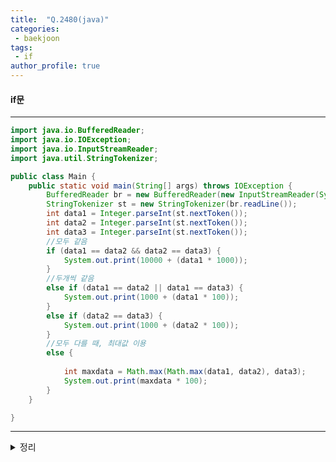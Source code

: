 ```yaml
---
title:  "Q.2480(java)"
categories:
 - baekjoon 
tags: 
 - if  
author_profile: true
---
```

#### if문

* * *
~~~java
import java.io.BufferedReader;
import java.io.IOException;
import java.io.InputStreamReader;
import java.util.StringTokenizer;

public class Main {
    public static void main(String[] args) throws IOException {
        BufferedReader br = new BufferedReader(new InputStreamReader(System.in));
        StringTokenizer st = new StringTokenizer(br.readLine());
        int data1 = Integer.parseInt(st.nextToken());
        int data2 = Integer.parseInt(st.nextToken());
        int data3 = Integer.parseInt(st.nextToken());
        //모두 같음
        if (data1 == data2 && data2 == data3) {
            System.out.print(10000 + (data1 * 1000));
        }
        //두개씩 같음 
        else if (data1 == data2 || data1 == data3) {
            System.out.print(1000 + (data1 * 100));
        } 
        else if (data2 == data3) {
            System.out.print(1000 + (data2 * 100));
        }
        //모두 다를 때, 최대값 이용 
        else {
            
            int maxdata = Math.max(Math.max(data1, data2), data3);
            System.out.print(maxdata * 100);
        }
    }

}
~~~
*****
<details>
<summary>정리</summary>
<span style="color:gray">
- BufferedReader 문자열, Integer.parseInt 형변환<br>
- StringTokenizer <br>
- Math.max(a,b) 최대값 뽑기
</span>
</details>